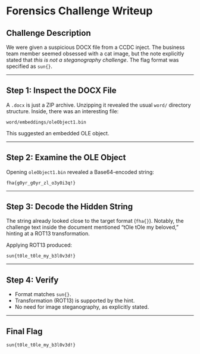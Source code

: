 # Forensics Challenge Writeup

## Challenge Description
We were given a suspicious DOCX file from a CCDC inject. The business team member seemed obsessed with a cat image, but the note explicitly stated that *this is not a steganography challenge*. The flag format was specified as `sun{}`.

---

## Step 1: Inspect the DOCX File
A `.docx` is just a ZIP archive. Unzipping it revealed the usual `word/` directory structure. Inside, there was an interesting file:

```
word/embeddings/oleObject1.bin
```

This suggested an embedded OLE object.

---

## Step 2: Examine the OLE Object
Opening `oleObject1.bin` revealed a Base64-encoded string:

```
fha{g0yr_g0yr_zl_o3y0i3q!}
```

---

## Step 3: Decode the Hidden String
The string already looked close to the target format (`fha{}`). Notably, the challenge text inside the document mentioned “tOle tOle my beloved,” hinting at a ROT13 transformation.

Applying ROT13 produced:

```
sun{t0le_t0le_my_b3l0v3d!}
```

---

## Step 4: Verify
- Format matches `sun{}`.
- Transformation (ROT13) is supported by the hint.
- No need for image steganography, as explicitly stated.

---

## Final Flag
```
sun{t0le_t0le_my_b3l0v3d!}
```

